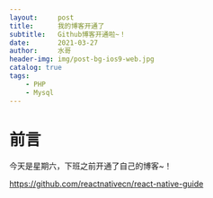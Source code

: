 ```yaml
---
layout:     post
title:      我的博客开通了
subtitle:   Github博客开通啦~！
date:       2021-03-27
author:     水哥
header-img: img/post-bg-ios9-web.jpg
catalog: true
tags:
    - PHP
    - Mysql
---
```

# 前言
今天是星期六，下班之前开通了自己的博客~！

https://github.com/reactnativecn/react-native-guide